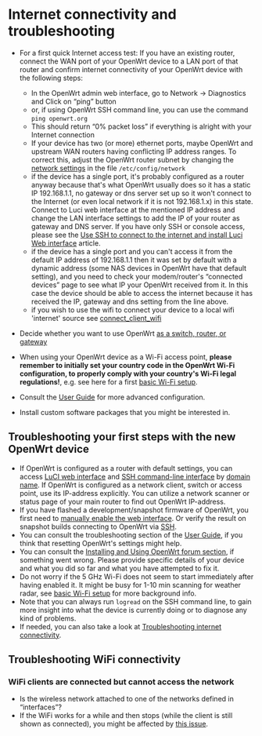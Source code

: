 # Internet connectivity and troubleshooting

- For a first quick Internet access test: If you have an existing router, connect the WAN port of your OpenWrt device to a LAN port of that router and confirm internet connectivity of your OpenWrt device with the following steps:
  
  - In the OpenWrt admin web interface, go to Network → Diagnostics and Click on “ping” button
  - or, if using OpenWrt SSH command line, you can use the command `ping openwrt.org`
  - This should return “0% packet loss” if everything is alright with your Internet connection
  - If your device has two (or more) ethernet ports, maybe OpenWrt and upstream WAN routers having conflicting IP address ranges. To correct this, adjust the OpenWrt router subnet by changing the [network settings](/docs/guide-user/network/network_configuration "docs:guide-user:network:network_configuration") in the file `/etc/config/network`
  - if the device has a single port, it's probably configured as a router anyway because that's what OpenWrt usually does so it has a static IP 192.168.1.1, no gateway or dns server set up so it won't connect to the Internet (or even local network if it is not 192.168.1.x) in this state. Connect to Luci web interface at the mentioned IP address and change the LAN interface settings to add the IP of your router as gateway and DNS server. If you have only SSH or console access, please see the [Use SSH to connect to the internet and install Luci Web interface](/docs/guide-quick-start/ssh_connect_to_the_internet_and_install_luci "docs:guide-quick-start:ssh_connect_to_the_internet_and_install_luci") article.
  - if the device has a single port and you can't access it from the default IP address of 192.168.1.1 then it was set by default with a dynamic address (some NAS devices in OpenWrt have that default setting), and you need to check your modem/router's “connected devices” page to see what IP your OpenWrt received from it. In this case the device should be able to access the internet because it has received the IP, gateway and dns setting from the line above.
  - if you wish to use the wifi to connect your device to a local wifi 'internet' source see [connect\_client\_wifi](/docs/guide-user/network/wifi/connect_client_wifi "docs:guide-user:network:wifi:connect_client_wifi")
- Decide whether you want to use OpenWrt [as a switch, router, or gateway](/docs/guide-user/network/switch_router_gateway_and_nat "docs:guide-user:network:switch_router_gateway_and_nat")
- When using your OpenWrt device as a Wi-Fi access point, **please remember to initially set your country code in the OpenWrt Wi-Fi configuration, to properly comply with your country's Wi-Fi legal regulations!**, e.g. see here for a first [basic Wi-Fi setup](/docs/guide-quick-start/basic_wifi "docs:guide-quick-start:basic_wifi").
- Consult the [User Guide](/docs/guide-user/start "docs:guide-user:start") for more advanced configuration.
- Install custom software packages that you might be interested in.

## Troubleshooting your first steps with the new OpenWrt device

- If OpenWrt is configured as a router with default settings, you can access [LuCI web interface](/docs/guide-quick-start/walkthrough_login "docs:guide-quick-start:walkthrough_login") and [SSH command-line interface](/docs/guide-quick-start/sshadministration "docs:guide-quick-start:sshadministration") by [domain name](http://openwrt.lan/ "http://openwrt.lan/"). If OpenWrt is configured as a network client, switch or access point, use its IP-address explicitly. You can utilize a network scanner or status page of your main router to find out OpenWrt IP-address.
- If you have flashed a development/snapshot firmware of OpenWrt, you first need to [manually enable the web interface](/docs/guide-quick-start/developmentinstallation "docs:guide-quick-start:developmentinstallation"). Or verify the result on snapshot builds connecting to OpenWrt via [SSH](/docs/guide-quick-start/sshadministration "docs:guide-quick-start:sshadministration").
- You can consult the troubleshooting section of the [User Guide](/docs/guide-user/start "docs:guide-user:start"), if you think that resetting OpenWrt's settings might help.
- You can consult the [Installing and Using OpenWrt forum section](https://forum.openwrt.org/c/installation "https://forum.openwrt.org/c/installation"), if something went wrong. Please provide specific details of your device and what you did so far and what you have attempted to fix it.
- Do not worry if the 5 GHz Wi-Fi does not seem to start immediately after having enabled it. It might be busy for 1-10 min scanning for weather radar, see [basic Wi-Fi setup](/docs/guide-quick-start/basic_wifi "docs:guide-quick-start:basic_wifi") for more background info.
- Note that you can always run `logread` on the SSH command line, to gain more insight into what the device is currently doing or to diagnose any kind of problems.
- If needed, you can also take a look at [Troubleshooting internet connectivity](/docs/guide-quick-start/troubleshooting_internetconnectivity "docs:guide-quick-start:troubleshooting_internetconnectivity").

## Troubleshooting WiFi connectivity

### WiFi clients are connected but cannot access the network

- Is the wireless network attached to one of the networks defined in “interfaces”?
- If the WiFi works for a while and then stops (while the client is still shown as connected), you might be affected by [this issue](https://github.com/openwrt/openwrt/issues/9555 "https://github.com/openwrt/openwrt/issues/9555").
